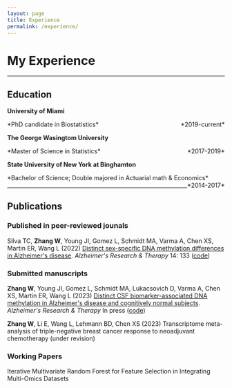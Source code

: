 ```yaml
---
layout: page
title: Experience
permalink: /experience/
---
```


# My Experience
---------------------------------------------------------------
## Education

**University of Miami**

<p style="text-align:left;">
    *PhD candidate in Biostatistics*
    <span style="float:right;">
        *2019-current*
    </span>
</p>


**The George Wasingtom University**

<p style="text-align:left;">
    *Master of Science in Statistics*
    <span style="float:right;">
        *2017-2019*
    </span>
</p>


**State University of New York at Binghamton**		

<p style="text-align:left;">
    *Bachelor of Science; Double majored in Actuarial math & Economics*
    <span style="float:right;">
        *2014-2017*
    </span>
</p>


--------------------------------------------------------------
## Publications

### Published in peer-reviewed jounals

Silva TC, **Zhang W**, Young JI, Gomez L, Schmidt MA, Varma A, Chen XS, Martin ER, Wang L (2022) [Distinct sex-specific DNA methylation differences in Alzheimer's disease](https://alzres.biomedcentral.com/articles/10.1186/s13195-022-01070-z). *Alzheimer's Research & Therapy* 14: 133 ([code](https://github.com/TransBioInfoLab/AD-meta-analysis-blood-by-sex))

### Submitted manuscripts

**Zhang W**, Young JI, Gomez L, Schmidt MA, Lukacsovich D, Varma A, Chen XS, Martin ER, Wang L (2023) [Distinct CSF biomarker-associated DNA methylation in Alzheimer's disease and cognitively normal subjects](10.21203/rs.3.rs-2391364/v1). *Alzheimer's Research & Therapy* In press ([code](https://github.com/TransBioInfoLab/AD-ATN-biomarkers-and-DNAm))

**Zhang W**, Li E, Wang L, Lehmann BD, Chen XS (2023) Transcriptome meta-analysis of triple-negative breast cancer response to neoadjuvant chemotherapy (under revision)

### Working Papers

Iterative Multivariate Random Forest for Feature Selection in Integrating Multi-Omics Datasets


